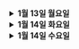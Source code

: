 
<details>
  <summary>
  <strong>1월 13일 월요일</strong>
  </summary>

# 프로젝트 기획안
## 문제 상황

- 여자 친구와 붓글씨 클래스를 가고 싶은 지방에 거주하는 27세 영준이.
    - 가장 가까운 클래스를 검색해보니 100km나 걸리는 절망적인 상황
    - 아 그냥 온라인으로 들을 순 없나?
    - 그런데 몰입도가 떨어지면 어떡하지?
    - 녹화 강의를 듣자니 질문을 곧바로 할 수도 없고..
- 지방에 거주하는 폴 댄스 강사 겸 플로리스트 27세 규현이.
    - 폴 댄스 학원을 차렸더니 지방이라 그런지 수강생이 저조
    - 플로리스트도 하고 있어 그 재능도 살리고 싶지만 폴 댄스 학원에서 꽃꽂이를 강의하기엔 애매한 상황
    - 적은 공간에서 둘 다를 강의할 순 없을까?

## 해결 방안

- 강사와 수강생을 연결하는 온라인 강의
- 수강생의 강의 몰입도를 높이기 위한 실시간 퀴즈, 설문 등의 장치

## 주요 기능

- 강사와 수강생을 연결하는 실시간 화상 클래스
    - 수강생 출석 확인 기능
    - 강사의 실시간 퀴즈 제시 및 수강생의 답안 제출
    - 실시간 설문조사
- 카테고리 별 강의 검색 기능
- 수강생의 수강 목록을 분석해 맞춤형 강의 추천
- 강의 다시보기 기능
- 클래스 후 후속 질의응답 게시판
- 수강생의 수요와 선호도를 강사에게 제공

---

# WebRTC란 무엇인가?

WebRTC(Web Real-Time Communication)는 웹 브라우저 및 모바일 애플리케이션에서 **플러그인 없이 실시간 음성, 영상 및 데이터 통신**을 가능하게 하는 기술입니다. Google에서 시작한 이 기술은 W3C와 IETF의 표준화 작업을 거쳐 현재 다양한 브라우저와 플랫폼에서 지원됩니다.

## **WebRTC의 주요 구성 요소**

1. **Peer-to-Peer 연결**
    - WebRTC는 브라우저 간 직접 연결(Peer-to-Peer)을 통해 낮은 지연 시간과 효율적인 데이터 전송을 제공합니다.
2. **미디어 스트림 처리**
    - 실시간으로 음성/영상 데이터를 캡처, 전송, 렌더링.
3. **데이터 채널**
    - 파일 공유 및 게임 등 다양한 응용 프로그램에서 사용 가능한 **텍스트/바이너리 데이터** 전송.
4. **NAT Traversal**
    - STUN(Traversal Using Relays around NAT) 및 TURN(Traversal Using Relays around NAT)을 사용해 방화벽 및 NAT(Network Address Translation)를 우회.

---

# WebRTC 서버에 적용 시 고려 사항

WebRTC는 Peer-to-Peer 연결을 지향하지만, 실질적으로 서버가 중재 역할을 해야 할 경우가 많습니다. 이를 고려해 다음 사항들을 설계해야 합니다:

## 1. **시그널링 (Signaling)**

- WebRTC는 연결을 설정하기 위해 **시그널링 프로토콜**이 필요합니다.
- **역할**:
    - 연결 초기화 (SDP(Session Description Protocol) 교환)
    - 네트워크 정보(IP/포트) 교환
    - ICE(Interactive Connectivity Establishment) 후보 교환
- **기술**:
    - WebSocket, HTTP, Socket.IO 등.

## 2. **STUN/TURN 서버**

- **STUN 서버**: 클라이언트가 공인 IP 주소를 확인하고 Peer-to-Peer 연결을 설정하는 데 사용.
- **TURN 서버**: NAT/방화벽으로 인해 직접 연결이 불가능할 경우 데이터를 중계.
- TURN 서버를 구축할 경우 성능 및 비용 고려 필요.

## 3. **확장성**

- 다수의 사용자가 동시에 접속할 경우, Peer-to-Peer만으로는 한계가 있습니다.
    - **SFU(Selective Forwarding Unit)**: 클라이언트가 전송한 데이터를 중계하며, 선택적으로 전달.
    - **MCU(Multipoint Control Unit)**: 데이터를 수집하고 처리한 후 클라이언트에 전달.
- 예: Jitsi, Mediasoup, Janus 등.

## 4. **보안**

- 모든 WebRTC 통신은 암호화가 기본.
    - DTLS-SRTP (Datagram Transport Layer Security - Secure Real-time Transport Protocol)를 사용.
- 시그널링 서버와 TURN 서버의 통신도 HTTPS 또는 WSS(WebSocket Secure)로 보호.
- 네트워크 방화벽 및 DoS/DDoS 공격 방지 대책 필요.

## 5. **브라우저 호환성**

- WebRTC는 다양한 브라우저에서 작동하지만, 일부 기능은 브라우저 간 동작 방식이 다를 수 있습니다.
- 크로스 브라우저 테스트 필요.

## 6. **네트워크 상태**

- 네트워크 대역폭 및 품질에 따라 동영상 해상도와 전송 속도 조정.
- WebRTC는 `RTCPeerConnection.getStats()`를 통해 네트워크 상태를 모니터링 가능.

## 7. **로그 및 디버깅**

- WebRTC 트래픽 및 연결 문제를 디버깅하기 위해 로그 시스템 구성.
- WebRTC-internals(크롬 개발자 도구) 활용.
</details>



<details>
<summary>
  <strong>1월 14일 화요일</strong>
</summary>

# CDN (Content Delivery Network), 미디어 서버

## CDN (Content Delivery Network)

### 정의
CDN은 전 세계에 분산된 서버 네트워크로, 사용자와 가장 가까운 서버에서 콘텐츠를 제공하여 성능을 최적화하고 지연 시간을 줄이는 역할을 수행

### 특징
1. **빠른 콘텐츠 전송**: 사용자와 가까운 엣지 서버에서 데이터를 전송하여 로드 시간을 단축
2. **부하 분산**: 원본 서버의 요청을 분산시켜 서버 과부하를 방지
3. **확장성**: 대규모 트래픽을 처리할 수 있도록 설계
4. **보안 강화**: DDoS 방어 및 SSL/TLS를 통해 안전한 전송 보장

### 사용 사례
- 정적 콘텐츠 제공: HTML, CSS, JavaScript, 이미지, 동영상 등
- 동적 콘텐츠 캐싱: API 응답, 사용자 맞춤형 데이터
- 라이브 스트리밍: 실시간 이벤트의 안정적인 전달

### WebRTC와의 연계
CDN은 WebRTC 기반 서비스에서 다음과 같은 방식으로 활용됨됨:
- **TURN 서버와 병행 사용**: P2P 연결이 불가능한 경우 TURN 서버와 CDN이 연계되어 데이터 전송을 지원
- **STUN 서버 초기화 지원**: WebRTC의 연결 설정을 빠르게 수행하기 위해 사용
- **미디어 리소스 제공**: WebRTC 서비스 내에서 사용되는 정적 파일 및 미디어를 빠르게 전송

## 미디어 서버

### 정의
미디어 서버는 실시간 또는 요청 기반으로 오디오, 비디오 데이터를 처리하고 스트리밍하는 서버. 
WebRTC와 결합하여 대규모 실시간 통신 서비스의 핵심 역할을 수행

### 주요 기능
1. **미디어 처리**: 오디오 및 비디오 트랜스코딩, 믹싱, 분배
2. **방송 및 녹화**: 실시간 스트리밍과 기록된 콘텐츠를 제공
3. **다자간 연결**: SFU(Selective Forwarding Unit) 또는 MCU(Multipoint Control Unit)를 통해 그룹 통화 지원

### 유형
- **SFU (Selective Forwarding Unit)**
  - 다자간 통신에서 각 사용자의 미디어 스트림을 선택적으로 전달
  - 효율적이며 대규모 사용자 환경에 적합
- **MCU (Multipoint Control Unit)**
  - 모든 미디어 스트림을 중앙 서버에서 처리 후 통합된 스트림을 각 사용자에게 전달
  - 서버 부하가 크지만 클라이언트의 처리 요구사항 감소

### WebRTC와의 연계
미디어 서버는 WebRTC의 P2P 통신을 확장해 다음과 같은 기능을 가능케 함
- **대규모 그룹 통화**: SFU를 통해 개별 사용자 스트림을 효율적으로 관리
- **녹화 및 재생**: 통화 내용이나 라이브 스트림 저장
- **QoS (Quality of Service)**: 대역폭 및 네트워크 조건에 따라 스트림 품질 조정

### 구현 시 고려사항
1. **네트워크 환경**: 서버와 클라이언트 간 레이턴시를 최소화하는 인프라 설계
2. **확장성**: 사용자가 증가할 경우 수평적 확장을 지원
3. **보안**: 데이터 암호화 및 인증 메커니즘 적용
4. **호환성**: 다양한 디바이스와 브라우저 지원

## CDN과 미디어 서버 통합 전략

### WebRTC 프로젝트에서의 통합
1. **CDN 활용**:
   - 정적 콘텐츠(예: 미디어 파일, 스크립트) 전송을 최적화
   - TURN 서버를 통해 전송 불가한 WebRTC 데이터를 지원

2. **미디어 서버 역할**:
   - 실시간 통신 관리
   - 사용자 수에 따라 SFU/MCU 선택

3. **혼합 아키텍처**:
   - 정적 데이터는 CDN, 실시간 데이터는 미디어 서버로 처리

### 설계 시 고려사항
- 사용자 위치에 따라 적합한 CDN 노드 선택
- 미디어 서버의 로드 밸런싱 및 장애 조치(failover) 설계
- 실시간 데이터와 캐싱 가능한 데이터의 명확한 분리

</details>


<details>
  <summary>
  <strong>1월 14일 수요일</strong>
  </summary>

# CDN과 Socket의 아키텍처

## 1. CDN (Content Delivery Network)

### 1.1 구성 요소
1. **오리진 서버 (Origin Server)**  
   - 웹 콘텐츠(HTML, CSS, JS, 이미지 등)의 원본을 저장
   - CDN은 오리진 서버로부터 콘텐츠를 복사하여 전송
   
2. **캐시 서버 (Edge Server)**  
   - 사용자와 지리적으로 가까운 위치에 콘텐츠를 캐싱
   - 요청을 처리하며, 필요한 경우 오리진 서버와 통신
   
3. **DNS (Domain Name System)**  
   - 사용자의 요청을 가장 가까운 Edge Server로 라우팅
   
4. **Load Balancer**  
   - 요청 부하를 여러 캐시 서버로 분산하여 성능 최적화
   
---

### 1.2 작동 원리
1. 사용자가 웹 리소스를 요청하면 DNS를 통해 가장 가까운 Edge Server로 연결
2. **Edge Server**가 요청된 콘텐츠를 캐싱하고 사용자에게 응답
3. 캐시가 만료되었거나 콘텐츠가 없는 경우, Edge Server는 오리진 서버에서 데이터를 가져옴
4. 가져온 콘텐츠를 캐싱 후 사용자에게 전달

---

## 2. Socket

### 2.1구성 요소
1. **클라이언트**  
   - 데이터를 요청하거나 송신하는 장치나 애플리케이션
   
2. **서버**  
   - 클라이언트의 요청을 수신하고 데이터를 응답
   
3. **Socket 연결**  
   - 클라이언트와 서버 간의 네트워크 연결
   - 연결은 IP와 Port를 통해 이루어짐

4. **프로토콜**  
   - **TCP (Transmission Control Protocol)**: 안정적이고 순서가 보장된 데이터 전송
   - **UDP (User Datagram Protocol)**: 빠른 전송, 순서 보장이 필요 없는 데이터 전송

---

### 2.2 작동 원리
1. **Socket 생성**  
   - 클라이언트와 서버가 각각 소켓을 생성
2. **연결 요청**  
   - 클라이언트가 서버의 소켓에 연결 요청을 보냄
3. **연결 수립**  
   - 서버가 요청을 수락하고 연결을 설정
4. **데이터 송수신**  
   - 양방향 데이터 통신이 시작
5. **연결 종료**  
   - 작업 완료 후 소켓 연결이 종료

---

### 2.3 WebSocket과의 차이
- WebSocket은 HTTP 프로토콜 위에서 동작하며, 초기 연결 이후 **풀 이중 통신**을 제공
- 일반적인 Socket은 TCP/UDP 기반으로 더 저수준의 네트워크 통신을 다룸

---
</details>
